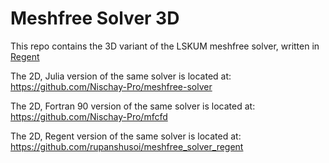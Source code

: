 # Meshfree Solver 3D

This repo contains the 3D variant of the LSKUM meshfree solver, written in [Regent](https://regent-lang.org/)

The 2D, Julia version of the same solver is located at: https://github.com/Nischay-Pro/meshfree-solver

The 2D, Fortran 90 version of the same solver is located at: https://github.com/Nischay-Pro/mfcfd

The 2D, Regent version of the same solver is located at: https://github.com/rupanshusoi/meshfree_solver_regent
